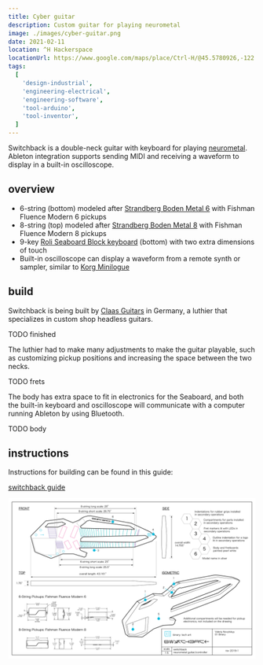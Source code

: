 ```yaml
---
title: Cyber guitar
description: Custom guitar for playing neurometal
image: ./images/cyber-guitar.png
date: 2021-02-11
location: ^H Hackerspace
locationUrl: https://www.google.com/maps/place/Ctrl-H/@45.5780926,-122.6819841,20.57z
tags:
  [
    'design-industrial',
    'engineering-electrical',
    'engineering-software',
    'tool-arduino',
    'tool-inventor',
  ]
---
```


Switchback is a double-neck guitar with keyboard for playing [neurometal](https://www.youtube.com/playlist?list=PL2ZwTvIdYJGJxl1kszP3a_z6O4DcHwvok). Ableton integration supports sending MIDI and receiving a waveform to display in a built-in oscilloscope.

## overview

- 6-string (bottom) modeled after [Strandberg Boden Metal 6](https://strandbergguitars.com/product/boden-metal-6-white-pearl/) with Fishman Fluence Modern 6 pickups
- 8-string (top) modeled after [Strandberg Boden Metal 8](https://www.sweetwater.com/store/detail/BDMT8BKP--strandberg-boden-metal-8-black-pearl) with Fishman Fluence Modern 8 pickups
- 9-key [Roli Seaboard Block keyboard](https://roli.com/products/seaboard) (bottom) with two extra dimensions of touch
- Built-in oscilloscope can display a waveform from a remote synth or sampler, similar to [Korg Minilogue](https://www.sweetwater.com/store/detail/MinilogueXD--korg-minilogue-xd-4-voice-analog-synthesizer)

## build

Switchback is being built by [Claas Guitars](https://claasguitars.com/) in Germany, a luthier that specializes in custom shop headless guitars.

TODO finished

The luthier had to make many adjustments to make the guitar playable, such as customizing pickup positions and increasing the space between the two necks.

TODO frets

The body has extra space to fit in electronics for the Seaboard, and both the built-in keyboard and oscilloscope will communicate with a computer running Ableton by using Bluetooth.

TODO body

## instructions

Instructions for building can be found in this guide:

[switchback guide](switchback-instructions.pdf)

![drawing](./images/switchback-drawing.png)
